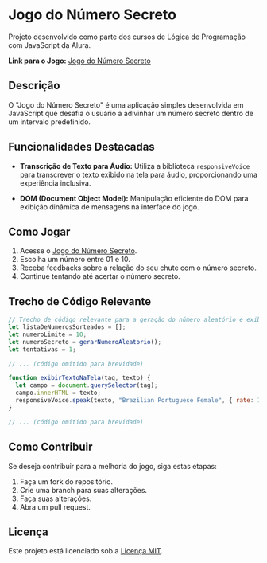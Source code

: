 # Jogo do Número Secreto

Projeto desenvolvido como parte dos cursos de Lógica de Programação com JavaScript da Alura.

**Link para o Jogo:** [Jogo do Número Secreto](https://jogo-rho-lovat.vercel.app/)

## Descrição

O "Jogo do Número Secreto" é uma aplicação simples desenvolvida em JavaScript que desafia o usuário a adivinhar um número secreto dentro de um intervalo predefinido.

## Funcionalidades Destacadas

- **Transcrição de Texto para Áudio:** Utiliza a biblioteca `responsiveVoice` para transcrever o texto exibido na tela para áudio, proporcionando uma experiência inclusiva.

- **DOM (Document Object Model):** Manipulação eficiente do DOM para exibição dinâmica de mensagens na interface do jogo.

## Como Jogar

1. Acesse o [Jogo do Número Secreto](https://jogo-rho-lovat.vercel.app/).
2. Escolha um número entre 01 e 10.
3. Receba feedbacks sobre a relação do seu chute com o número secreto.
4. Continue tentando até acertar o número secreto.

## Trecho de Código Relevante

```javascript
// Trecho de código relevante para a geração do número aleatório e exibição de texto
let listaDeNumerosSorteados = [];
let numeroLimite = 10;
let numeroSecreto = gerarNumeroAleatorio();
let tentativas = 1;

// ... (código omitido para brevidade)

function exibirTextoNaTela(tag, texto) {
  let campo = document.querySelector(tag);
  campo.innerHTML = texto;
  responsiveVoice.speak(texto, "Brazilian Portuguese Female", { rate: 1.2 });
}

// ... (código omitido para brevidade)
```

## Como Contribuir

Se deseja contribuir para a melhoria do jogo, siga estas etapas:

1. Faça um fork do repositório.
2. Crie uma branch para suas alterações.
3. Faça suas alterações.
4. Abra um pull request.

## Licença

Este projeto está licenciado sob a [Licença MIT](LICENSE).
